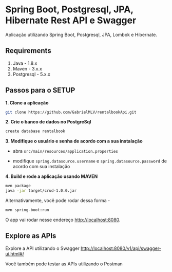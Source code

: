# Spring Boot, Postgresql, JPA, Hibernate Rest API e Swagger

Aplicação utilizando Spring Boot, Postgresql, JPA, Lombok e Hibernate.

## Requirements

1. Java - 1.8.x
2. Maven - 3.x.x
3. Postgresql - 5.x.x

## Passos para o SETUP

**1. Clone a aplicação**

```bash
git clone https://github.com/GabrielMLV/rentalbookApi.git
```

**2. Crie o banco de dados no PostgreSql**
```bash
create database rentalbook
```

**3. Modifique o usuário e senha de acordo com a sua instalação**

+ abra `src/main/resources/application.properties`

+ modifique `spring.datasource.username` e `spring.datasource.password` de acordo com sua instalação

**4. Build e rode a aplicação usando MAVEN**

```bash
mvn package
java -jar target/crud-1.0.0.jar
```

Alternativamente, você pode rodar dessa forma -

```bash
mvn spring-boot:run
```

O app vai rodar nesse endereço <http://localhost:8080>.

## Explore as APIs

Explore a API utilizando o Swagger <http://localhost:8080/v1/api/swagger-ui.html#/>

Você também pode testar as APIs utilizando o Postman
